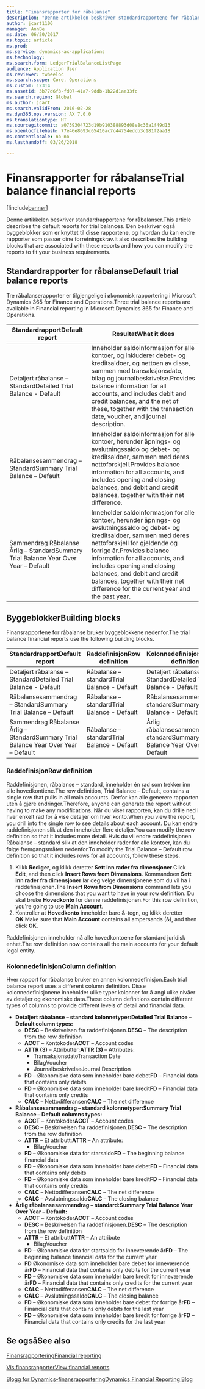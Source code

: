 ```yaml
---
title: "Finansrapporter for råbalanse"
description: "Denne artikkelen beskriver standardrapportene for råbalanser. Den beskriver også byggeblokker som er knyttet til disse rapportene, og hvordan du kan endre rapporter som passer dine forretningskrav."
author: jcart1106
manager: AnnBe
ms.date: 06/20/2017
ms.topic: article
ms.prod: 
ms.service: dynamics-ax-applications
ms.technology: 
ms.search.form: LedgerTrialBalanceListPage
audience: Application User
ms.reviewer: twheeloc
ms.search.scope: Core, Operations
ms.custom: 12314
ms.assetid: 3b77d6f3-fd07-41a7-9ddb-1b22d1ae33fc
ms.search.region: Global
ms.author: jcart
ms.search.validFrom: 2016-02-28
ms.dyn365.ops.version: AX 7.0.0
ms.translationtype: HT
ms.sourcegitcommit: a0739304723d19b910388893d08e8c36a1f49d13
ms.openlocfilehash: 77e46e8693c65410ac7c44754edcb3c181f2aa18
ms.contentlocale: nb-no
ms.lasthandoff: 03/26/2018

---
```


# <a name="trial-balance-financial-reports"></a><span data-ttu-id="8b0ec-104">Finansrapporter for råbalanse</span><span class="sxs-lookup"><span data-stu-id="8b0ec-104">Trial balance financial reports</span></span>

[!include[banner](../includes/banner.md)]


<span data-ttu-id="8b0ec-105">Denne artikkelen beskriver standardrapportene for råbalanser.</span><span class="sxs-lookup"><span data-stu-id="8b0ec-105">This article describes the default reports for trial balances.</span></span> <span data-ttu-id="8b0ec-106">Den beskriver også byggeblokker som er knyttet til disse rapportene, og hvordan du kan endre rapporter som passer dine forretningskrav.</span><span class="sxs-lookup"><span data-stu-id="8b0ec-106">It also describes the building blocks that are associated with these reports and how you can modify the reports to fit your business requirements.</span></span> 

<a name="default-trial-balance-reports"></a><span data-ttu-id="8b0ec-107">Standardrapporter for råbalanse</span><span class="sxs-lookup"><span data-stu-id="8b0ec-107">Default trial balance reports</span></span>
-----------------------------

<span data-ttu-id="8b0ec-108">Tre råbalanserapporter er tilgjengelige i økonomisk rapportering i Microsoft Dynamics 365 for Finance and Operations.</span><span class="sxs-lookup"><span data-stu-id="8b0ec-108">Three trial balance reports are available in Financial reporting in Microsoft Dynamics 365 for Finance and Operations.</span></span>

| <span data-ttu-id="8b0ec-109">Standardrapport</span><span class="sxs-lookup"><span data-stu-id="8b0ec-109">Default report</span></span>                                 | <span data-ttu-id="8b0ec-110">Resultat</span><span class="sxs-lookup"><span data-stu-id="8b0ec-110">What it does</span></span>                                                                                                                                                                                        |
|------------------------------------------------|-----------------------------------------------------------------------------------------------------------------------------------------------------------------------------------------------------|
| <span data-ttu-id="8b0ec-111">Detaljert råbalanse – Standard</span><span class="sxs-lookup"><span data-stu-id="8b0ec-111">Detailed Trial Balance - Default</span></span>               | <span data-ttu-id="8b0ec-112">Inneholder saldoinformasjon for alle kontoer, og inkluderer debet- og kreditsaldoer, og nettoen av disse, sammen med transaksjonsdato, bilag og journalbeskrivelse.</span><span class="sxs-lookup"><span data-stu-id="8b0ec-112">Provides balance information for all accounts, and includes debit and credit balances, and the net of these, together with the transaction date, voucher, and journal description.</span></span>                  |
| <span data-ttu-id="8b0ec-113">Råbalansesammendrag – Standard</span><span class="sxs-lookup"><span data-stu-id="8b0ec-113">Summary Trial Balance – Default</span></span>                | <span data-ttu-id="8b0ec-114">Inneholder saldoinformasjon for alle kontoer, herunder åpnings- og avslutningssaldo og debet- og kreditsaldoer, sammen med deres nettoforskjell.</span><span class="sxs-lookup"><span data-stu-id="8b0ec-114">Provides balance information for all accounts, and includes opening and closing balances, and debit and credit balances, together with their net difference.</span></span>                                        |
| <span data-ttu-id="8b0ec-115">Sammendrag Råbalanse Årlig – Standard</span><span class="sxs-lookup"><span data-stu-id="8b0ec-115">Summary Trial Balance Year Over Year – Default</span></span> | <span data-ttu-id="8b0ec-116">Inneholder saldoinformasjon for alle kontoer, herunder åpnings- og avslutningssaldo og debet- og kreditsaldoer, sammen med deres nettoforskjell for gjeldende og forrige år.</span><span class="sxs-lookup"><span data-stu-id="8b0ec-116">Provides balance information for all accounts, and includes opening and closing balances, and debit and credit balances, together with their net difference for the current year and the past year.</span></span> |

## <a name="building-blocks"></a><span data-ttu-id="8b0ec-117">Byggeblokker</span><span class="sxs-lookup"><span data-stu-id="8b0ec-117">Building blocks</span></span>
<span data-ttu-id="8b0ec-118">Finansrapportene for råbalanse bruker byggeblokkene nedenfor.</span><span class="sxs-lookup"><span data-stu-id="8b0ec-118">The trial balance financial reports use the following building blocks.</span></span>

| <span data-ttu-id="8b0ec-119">Standardrapport</span><span class="sxs-lookup"><span data-stu-id="8b0ec-119">Default report</span></span>                                 | <span data-ttu-id="8b0ec-120">Raddefinisjon</span><span class="sxs-lookup"><span data-stu-id="8b0ec-120">Row definition</span></span>          | <span data-ttu-id="8b0ec-121">Kolonnedefinisjon</span><span class="sxs-lookup"><span data-stu-id="8b0ec-121">Column definition</span></span>                              |
|------------------------------------------------|-------------------------|------------------------------------------------|
| <span data-ttu-id="8b0ec-122">Detaljert råbalanse – Standard</span><span class="sxs-lookup"><span data-stu-id="8b0ec-122">Detailed Trial Balance - Default</span></span>               | <span data-ttu-id="8b0ec-123">Råbalanse – standard</span><span class="sxs-lookup"><span data-stu-id="8b0ec-123">Trial Balance - Default</span></span> | <span data-ttu-id="8b0ec-124">Detaljert råbalanse – Standard</span><span class="sxs-lookup"><span data-stu-id="8b0ec-124">Detailed Trial Balance - Default</span></span>               |
| <span data-ttu-id="8b0ec-125">Råbalansesammendrag – Standard</span><span class="sxs-lookup"><span data-stu-id="8b0ec-125">Summary Trial Balance – Default</span></span>                | <span data-ttu-id="8b0ec-126">Råbalanse – standard</span><span class="sxs-lookup"><span data-stu-id="8b0ec-126">Trial Balance - Default</span></span> | <span data-ttu-id="8b0ec-127">Råbalansesammendrag – standard</span><span class="sxs-lookup"><span data-stu-id="8b0ec-127">Summary Trial Balance - Default</span></span>                |
| <span data-ttu-id="8b0ec-128">Sammendrag Råbalanse Årlig – Standard</span><span class="sxs-lookup"><span data-stu-id="8b0ec-128">Summary Trial Balance Year Over Year – Default</span></span> | <span data-ttu-id="8b0ec-129">Råbalanse – standard</span><span class="sxs-lookup"><span data-stu-id="8b0ec-129">Trial Balance - Default</span></span> | <span data-ttu-id="8b0ec-130">Årlig råbalansesammendrag – standard</span><span class="sxs-lookup"><span data-stu-id="8b0ec-130">Summary Trial Balance Year Over Year - Default</span></span> |

### <a name="row-definition"></a><span data-ttu-id="8b0ec-131">Raddefinisjon</span><span class="sxs-lookup"><span data-stu-id="8b0ec-131">Row definition</span></span>

<span data-ttu-id="8b0ec-132">Raddefinisjonen, råbalanse – standard, inneholder én rad som trekker inn alle hovedkontiene.</span><span class="sxs-lookup"><span data-stu-id="8b0ec-132">The row definition, Trial Balance – Default, contains a single row that pulls in all main accounts.</span></span> <span data-ttu-id="8b0ec-133">Derfor kan alle generere rapporten uten å gjøre endringer.</span><span class="sxs-lookup"><span data-stu-id="8b0ec-133">Therefore, anyone can generate the report without having to make any modifications.</span></span> <span data-ttu-id="8b0ec-134">Når du viser rapporten, kan du drille ned i hver enkelt rad for å vise detaljer om hver konto.</span><span class="sxs-lookup"><span data-stu-id="8b0ec-134">When you view the report, you drill into the single row to see details about each account.</span></span> <span data-ttu-id="8b0ec-135">Du kan endre raddefinisjonen slik at den inneholder flere detaljer.</span><span class="sxs-lookup"><span data-stu-id="8b0ec-135">You can modify the row definition so that it includes more detail.</span></span> <span data-ttu-id="8b0ec-136">Hvis du vil endre raddefinisjonen Råbalanse – standard slik at den inneholder rader for alle kontoer, kan du følge fremgangsmåten nedenfor.</span><span class="sxs-lookup"><span data-stu-id="8b0ec-136">To modify the Trial Balance – Default row definition so that it includes rows for all accounts, follow these steps.</span></span>

1.  <span data-ttu-id="8b0ec-137">Klikk **Rediger**, og klikk deretter **Sett inn rader fra dimensjoner**.</span><span class="sxs-lookup"><span data-stu-id="8b0ec-137">Click **Edit**, and then click **Insert Rows from Dimensions**.</span></span> <span data-ttu-id="8b0ec-138">Kommandoen **Sett inn rader fra dimensjoner** lar deg velge dimensjonene som du vil ha i raddefinisjonen.</span><span class="sxs-lookup"><span data-stu-id="8b0ec-138">The **Insert Rows from Dimensions** command lets you choose the dimensions that you want to have in your row definition.</span></span> <span data-ttu-id="8b0ec-139">Du skal bruke **Hovedkonto** for denne raddefinisjonen.</span><span class="sxs-lookup"><span data-stu-id="8b0ec-139">For this row definition, you're going to use **Main Account**.</span></span>
2.  <span data-ttu-id="8b0ec-140">Kontroller at **Hovedkonto** inneholder bare &-tegn, og klikk deretter **OK**.</span><span class="sxs-lookup"><span data-stu-id="8b0ec-140">Make sure that **Main Account** contains all ampersands (&), and then click **OK**.</span></span>

<span data-ttu-id="8b0ec-141">Raddefinisjonen inneholder nå alle hovedkontoene for standard juridisk enhet.</span><span class="sxs-lookup"><span data-stu-id="8b0ec-141">The row definition now contains all the main accounts for your default legal entity.</span></span>

### <a name="column-definition"></a><span data-ttu-id="8b0ec-142">Kolonnedefinisjon</span><span class="sxs-lookup"><span data-stu-id="8b0ec-142">Column definition</span></span>

<span data-ttu-id="8b0ec-143">Hver rapport for råbalanse bruker en annen kolonnedefinisjon.</span><span class="sxs-lookup"><span data-stu-id="8b0ec-143">Each trial balance report uses a different column definition.</span></span> <span data-ttu-id="8b0ec-144">Disse kolonnedefinisjonene inneholder ulike typer kolonner for å angi ulike nivåer av detaljer og økonomiske data.</span><span class="sxs-lookup"><span data-stu-id="8b0ec-144">These column definitions contain different types of columns to provide different levels of detail and financial data.</span></span>

-   <span data-ttu-id="8b0ec-145">**Detaljert råbalanse – standard kolonnetyper:**</span><span class="sxs-lookup"><span data-stu-id="8b0ec-145">**Detailed Trial Balance – Default column types:**</span></span>
    -   <span data-ttu-id="8b0ec-146">**DESC** – Beskrivelsen fra raddefinisjonen.</span><span class="sxs-lookup"><span data-stu-id="8b0ec-146">**DESC** – The description from the row definition</span></span>
    -   <span data-ttu-id="8b0ec-147">**ACCT** – Kontokoder</span><span class="sxs-lookup"><span data-stu-id="8b0ec-147">**ACCT** – Account codes</span></span>
    -   <span data-ttu-id="8b0ec-148">**ATTR (3)** – Attributter:</span><span class="sxs-lookup"><span data-stu-id="8b0ec-148">**ATTR (3)** – Attributes:</span></span>
        -   <span data-ttu-id="8b0ec-149">Transaksjonsdato</span><span class="sxs-lookup"><span data-stu-id="8b0ec-149">Transaction Date</span></span>
        -   <span data-ttu-id="8b0ec-150">Bilag</span><span class="sxs-lookup"><span data-stu-id="8b0ec-150">Voucher</span></span>
        -   <span data-ttu-id="8b0ec-151">Journalbeskrivelse</span><span class="sxs-lookup"><span data-stu-id="8b0ec-151">Journal Description</span></span>
    -   <span data-ttu-id="8b0ec-152">**FD** – Økonomiske data som inneholder bare debet</span><span class="sxs-lookup"><span data-stu-id="8b0ec-152">**FD** – Financial data that contains only debits</span></span>
    -   <span data-ttu-id="8b0ec-153">**FD** – Økonomiske data som inneholder bare kredit</span><span class="sxs-lookup"><span data-stu-id="8b0ec-153">**FD** – Financial data that contains only credits</span></span>
    -   <span data-ttu-id="8b0ec-154">**CALC** – Nettodifferansen</span><span class="sxs-lookup"><span data-stu-id="8b0ec-154">**CALC** – The net difference</span></span>
-   <span data-ttu-id="8b0ec-155">**Råbalansesammendrag – standard kolonnetyper:**</span><span class="sxs-lookup"><span data-stu-id="8b0ec-155">**Summary Trial Balance – Default columns types:**</span></span>
    -   <span data-ttu-id="8b0ec-156">**ACCT** – Kontokoder</span><span class="sxs-lookup"><span data-stu-id="8b0ec-156">**ACCT** – Account codes</span></span>
    -   <span data-ttu-id="8b0ec-157">**DESC** – Beskrivelsen fra raddefinisjonen.</span><span class="sxs-lookup"><span data-stu-id="8b0ec-157">**DESC** – The description from the row definition</span></span>
    -   <span data-ttu-id="8b0ec-158">**ATTR** – Et attributt:</span><span class="sxs-lookup"><span data-stu-id="8b0ec-158">**ATTR** – An attribute:</span></span>
        -   <span data-ttu-id="8b0ec-159">Bilag</span><span class="sxs-lookup"><span data-stu-id="8b0ec-159">Voucher</span></span>
    -   <span data-ttu-id="8b0ec-160">**FD** – Økonomiske data for starsaldo</span><span class="sxs-lookup"><span data-stu-id="8b0ec-160">**FD** – The beginning balance financial data</span></span>
    -   <span data-ttu-id="8b0ec-161">**FD** – Økonomiske data som inneholder bare debet</span><span class="sxs-lookup"><span data-stu-id="8b0ec-161">**FD** – Financial data that contains only debits</span></span>
    -   <span data-ttu-id="8b0ec-162">**FD** – Økonomiske data som inneholder bare kredit</span><span class="sxs-lookup"><span data-stu-id="8b0ec-162">**FD** – Financial data that contains only credits</span></span>
    -   <span data-ttu-id="8b0ec-163">**CALC** – Nettodifferansen</span><span class="sxs-lookup"><span data-stu-id="8b0ec-163">**CALC** – The net difference</span></span>
    -   <span data-ttu-id="8b0ec-164">**CALC** – Avslutningssaldo</span><span class="sxs-lookup"><span data-stu-id="8b0ec-164">**CALC** – The closing balance</span></span>
-   <span data-ttu-id="8b0ec-165">**Årlig råbalansesammendrag – standard:**</span><span class="sxs-lookup"><span data-stu-id="8b0ec-165">**Summary Trial Balance Year Over Year – Default:**</span></span>
    -   <span data-ttu-id="8b0ec-166">**ACCT** – Kontokoder</span><span class="sxs-lookup"><span data-stu-id="8b0ec-166">**ACCT** – Account codes</span></span>
    -   <span data-ttu-id="8b0ec-167">**DESC** – Beskrivelsen fra raddefinisjonen.</span><span class="sxs-lookup"><span data-stu-id="8b0ec-167">**DESC** – The description from the row definition</span></span>
    -   <span data-ttu-id="8b0ec-168">**ATTR** – Et attributt</span><span class="sxs-lookup"><span data-stu-id="8b0ec-168">**ATTR** – An attribute</span></span>
        -   <span data-ttu-id="8b0ec-169">Bilag</span><span class="sxs-lookup"><span data-stu-id="8b0ec-169">Voucher</span></span>
    -   <span data-ttu-id="8b0ec-170">**FD** – Økonomiske data for startsaldo for inneværende år</span><span class="sxs-lookup"><span data-stu-id="8b0ec-170">**FD** – The beginning balance financial data for the current year</span></span>
    -   <span data-ttu-id="8b0ec-171">**FD** Økonomiske data som inneholder bare debet for inneværende år</span><span class="sxs-lookup"><span data-stu-id="8b0ec-171">**FD** – Financial data that contains only debits for the current year</span></span>
    -   <span data-ttu-id="8b0ec-172">**FD** – Økonomiske data som inneholder bare kredit for inneværende år</span><span class="sxs-lookup"><span data-stu-id="8b0ec-172">**FD** – Financial data that contains only credits for the current year</span></span>
    -   <span data-ttu-id="8b0ec-173">**CALC** – Nettodifferansen</span><span class="sxs-lookup"><span data-stu-id="8b0ec-173">**CALC** – The net difference</span></span>
    -   <span data-ttu-id="8b0ec-174">**CALC** – Avslutningssaldo</span><span class="sxs-lookup"><span data-stu-id="8b0ec-174">**CALC** – The closing balance</span></span>
    -   <span data-ttu-id="8b0ec-175">**FD** – Økonomiske data som inneholder bare debet for forrige år</span><span class="sxs-lookup"><span data-stu-id="8b0ec-175">**FD** – Financial data that contains only debits for the last year</span></span>
    -   <span data-ttu-id="8b0ec-176">**FD** – Økonomiske data som inneholder bare kredit for forrige år</span><span class="sxs-lookup"><span data-stu-id="8b0ec-176">**FD** – Financial data that contains only credits for the last year</span></span>

 

<a name="see-also"></a><span data-ttu-id="8b0ec-177">Se også</span><span class="sxs-lookup"><span data-stu-id="8b0ec-177">See also</span></span>
--------

[<span data-ttu-id="8b0ec-178">Finansrapportering</span><span class="sxs-lookup"><span data-stu-id="8b0ec-178">Financial reporting</span></span>](financial-reporting-getting-started.md)

[<span data-ttu-id="8b0ec-179">Vis finansrapporter</span><span class="sxs-lookup"><span data-stu-id="8b0ec-179">View financial reports</span></span>](view-financial-reports.md)

[<span data-ttu-id="8b0ec-180">Blogg for Dynamics-finansrapportering</span><span class="sxs-lookup"><span data-stu-id="8b0ec-180">Dynamics Financial Reporting Blog</span></span>](http://blogs.msdn.com/b/dynamics_financial_reporting/)




